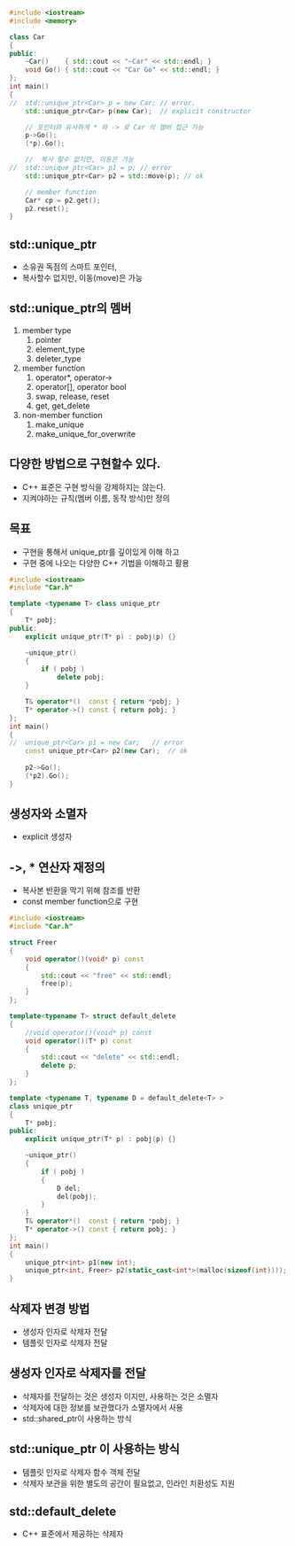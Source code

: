 ```c++
#include <iostream>
#include <memory>

class Car
{
public:
    ~Car()    { std::cout << "~Car" << std::endl; }
    void Go() { std::cout << "Car Go" << std::endl; }
};
int main()
{
//	std::unique_ptr<Car> p = new Car; // error.
	std::unique_ptr<Car> p(new Car);  // explicit constructor

	// 포인터와 유사하게 * 와 -> 로 Car 의 멤버 접근 가능
	p->Go();
	(*p).Go();

	//  복사 할수 없지만, 이동은 가능
//	std::unique_ptr<Car> p1 = p; // error
	std::unique_ptr<Car> p2 = std::move(p); // ok

	// member function
	Car* cp = p2.get();
	p2.reset();
}
```

## std::unique_ptr
- 소유권 독점의 스마트 포인터,
- 복사할수 없지만, 이동(move)은 가능

## std::unique_ptr의 멤버
1) member type
   1) pointer
   2) element_type
   3) deleter_type
2) member function
   1) operator*, operator->
   2) operator[], operator bool
   3) swap, release, reset
   4) get, get_delete
3) non-member function
   1) make_unique
   2) make_unique_for_overwrite

## 다양한 방법으로 구현할수 있다.
- C++ 표준은 구현 방식을 강제하지는 않는다.
- 지켜야하는 규칙(멤버 이름, 동작 방식)만 정의

## 목표
- 구현을 통해서 unique_ptr를 깊이있게 이해 하고
- 구현 중에 나오는 다양한 C++ 기법을 이해하고 활용

```c++
#include <iostream>
#include "Car.h"

template <typename T> class unique_ptr 
{ 
    T* pobj;
public:
    explicit unique_ptr(T* p) : pobj(p) {}

    ~unique_ptr()
    {
        if ( pobj )
            delete pobj;
    }

	T& operator*()  const { return *pobj; }
    T* operator->() const { return pobj; }
};
int main()
{
//	unique_ptr<Car> p1 = new Car; 	// error
    const unique_ptr<Car> p2(new Car); 	// ok
    
    p2->Go();
    (*p2).Go();
}
```

## 생성자와 소멸자
- explicit 생성자

## ->, * 연산자 재정의
- 복사본 반환을 막기 위해 참조를 반환
- const member function으로 구현

```c++
#include <iostream>
#include "Car.h"

struct Freer
{
    void operator()(void* p) const 
    {
        std::cout << "free" << std::endl;
        free(p);
    }
};

template<typename T> struct default_delete
{
    //void operator()(void* p) const 
	void operator()(T* p) const 
    {
        std::cout << "delete" << std::endl;
        delete p;
    }
};

template <typename T, typename D = default_delete<T> > 
class unique_ptr 
{ 
    T* pobj;
public:
    explicit unique_ptr(T* p) : pobj(p) {}

    ~unique_ptr()
    {
        if ( pobj )
		{
			D del;
			del(pobj);
		}
    }
	T& operator*()  const { return *pobj; }
    T* operator->() const { return pobj; }
};
int main()
{
	unique_ptr<int> p1(new int);
	unique_ptr<int, Freer> p2(static_cast<int*>(malloc(sizeof(int))));
}
```

## 삭제자 변경 방법
- 생성자 인자로 삭제자 전달
- 템플릿 인자로 삭제자 전달

## 생성자 인자로 삭제자를 전달
- 삭제자를 전달하는 것은 생성자 이지만, 사용하는 것은 소멸자
- 삭제자에 대한 정보를 보관했다가 소멸자에서 사용
- std::shared_ptr이 사용하는 방식

## std::unique_ptr 이 사용하는 방식
- 템플릿 인자로 삭제자 함수 객체 전달
- 삭제자 보관을 위한 별도의 공간이 필요없고, 인라인 치환성도 지원

## std::default_delete
- C++ 표준에서 제공하는 삭제자





